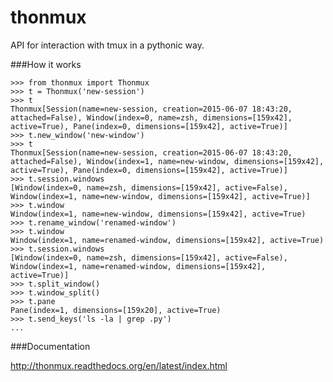 thonmux
=======

API for interaction with tmux in a pythonic way.

###How it works

    >>> from thonmux import Thonmux
    >>> t = Thonmux('new-session')
    >>> t
    Thonmux[Session(name=new-session, creation=2015-06-07 18:43:20, attached=False), Window(index=0, name=zsh, dimensions=[159x42], active=True), Pane(index=0, dimensions=[159x42], active=True)]
    >>> t.new_window('new-window')
    >>> t
    Thonmux[Session(name=new-session, creation=2015-06-07 18:43:20, attached=False), Window(index=1, name=new-window, dimensions=[159x42], active=True), Pane(index=0, dimensions=[159x42], active=True)]
    >>> t.session.windows
    [Window(index=0, name=zsh, dimensions=[159x42], active=False), Window(index=1, name=new-window, dimensions=[159x42], active=True)]
    >>> t.window
    Window(index=1, name=new-window, dimensions=[159x42], active=True)
    >>> t.rename_window('renamed-window')
    >>> t.window
    Window(index=1, name=renamed-window, dimensions=[159x42], active=True)
    >>> t.session.windows
    [Window(index=0, name=zsh, dimensions=[159x42], active=False), Window(index=1, name=renamed-window, dimensions=[159x42], active=True)]
    >>> t.split_window()
    >>> t.window_split()
    >>> t.pane
    Pane(index=1, dimensions=[159x20], active=True)
    >>> t.send_keys('ls -la | grep .py')
    ...

###Documentation

http://thonmux.readthedocs.org/en/latest/index.html

